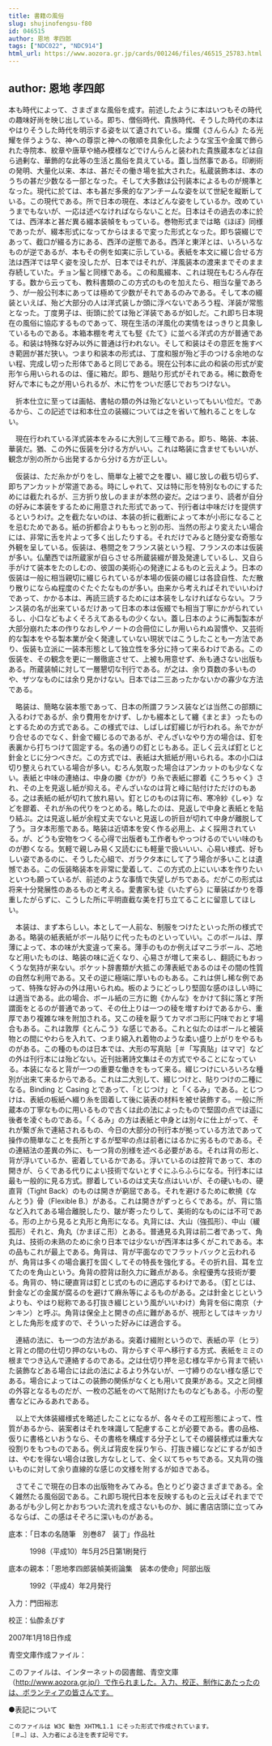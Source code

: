 ```yaml
---
title: 書籍の風俗
slug: shujinofengsu-f80
id: 046515
author: 恩地 孝四郎
tags: ["NDC022", "NDC914"]
html_url: https://www.aozora.gr.jp/cards/001246/files/46515_25783.html
---
```


## author: 恩地 孝四郎

本も時代によって、さまざまな風俗を成す。前述したように本はいつもその時代の趣味好尚を映じ出している。即ち、僧俗時代、貴族時代、そうした時代の本はやはりそうした時代を明示する姿を以て遺されている。燦爛《さんらん》たる光耀を伴うような、神への尊崇と神への敬順を具象化したような宝玉や金属で飾られた寺院本、紋章や唐草や絡み模様などでけんらんと装われた貴族蔵本などは自ら過剰な、華飾的な此等の生活と風俗を具えている。蓋し当然事である。印刷術の発明、大量化以来、本は、甚だその働き場を拡大された。私蔵装飾本は、本のうちの甚だ少数なる一部となった。そして大多数は公刊装本によるものが規準となった。現代に於ては、本も甚だ多衆的なアンチームな姿を以て世紀を縦断している。この現代である。所で日本の現在、本はどんな姿をしているか。改めていうまでもないが、一応は述べなければならないことだ。日本はその過去の本に於ては、西洋本と甚だ異る綴本装幀をもっている。巻物形式までは略《ほぼ》同様であったが、綴本形式になってからはまるで変った形式となった。即ち袋綴じであって、截口が綴る方にある、西洋の逆態である。西洋と東洋とは、いろいろなものが逆であるが、本もその例を如実に示している。表紙を本文に綴じ合せる方法は西洋では早く姿を没したが、日本ではそれが、洋風装本の渡来までそのまま存続していた。チョン髷と同様である。この和風綴本、これは現在もむろん存在する。数から云っても、教科書類のこの方式のものを加えたら、相当な量であろう、が一般公刊本にあっては極めて少数がそれであるのみである。そして本の綴装といえば、殆ど大部分の人は洋式装しか頭に浮べないであろう程、洋装が常態となった。丁度男子は、街頭に於ては殆ど洋装であるが如しだ。これ即ち日本現在の風俗に協応するものであって、現在生活の洋風化の実情をはっきりと具象しているものである。本箱本棚を考えても竪《たて》に並べる洋式の方が普通である。和装は特殊な好み以外に普通は行われない。そして和装はその意匠を施すべき範囲が甚だ狭い。つまり和装本の形式は、丁度和服が殆ど手のつける余地のない程、完成し切った形体であると同じである。現在公刊本に此の和装の形式が変形乍ら用いられるのは、僅に箱だ。即ち、題貼り形式がそれである。稀に数奇を好んで本にも之が用いられるが、木に竹をついだ感じでおちつけない。

　折本仕立に至っては画帖、書帖の類の外は殆どないといってもいい位だ。であるから、この記述では和本仕立の装綴については之を省いて触れることをしない。



　現在行われている洋式装本をみるに大別して三種である。即ち、略装、本装、華装だ。猶、この外に仮装を分ける方がいい。これは略装に含ませてもいいが、観念が別の所から出発するから分ける方が正しい。

　仮装は、ただ糸かがりをし、簡単な上被で之を覆い、綴じ放しの截ち切らず、即ちアンカットが常道である。時にしゃれて、又は特に形を特別なものにするためには截たれるが、三方折り放しのままが本然の姿だ。之はつまり、読者が自分の好みに本装をするために用意された形式であって、刊行者は中味だけを提供するというわけ。之を截たないのは、本装の折に截断によって本が小形になることを忌むためである。紙の折都合よりももっと別の形、当然の形より変えたい場合には、非常に舌を片よって多く出したりする。それだけでみると随分変な奇態な外観を呈している。仮装は、巷間之をフランス装という程、フランスの本は仮装が多い。仏蘭西では所蔵家が自らさせる所蔵装綴が普及発達しているし、又自ら手がけて装本をたのしむの、彼国の美術心の発達によるものと云えよう。日本の仮装は一般に相当親切に綴じられているが本場の仮装の綴じは各詮自性、ただ散り散りにならぬ程度のぐたぐたなものが多い。由来から考えればそれでいいわけであって、かかる本は、再読三読するためには本装をしなければならない。フランス装の名が出来ているだけあって日本の本は仮綴でも相当丁寧にかがられているし、小口などもよくそろえてあるもの少くない。蓋し日本のように再製製本が大部分崩れた本の作りなおしやノートの合冊位にしか用いられぬ習慣や、又芸術的な製本をやる製本業が全く発達していない現状ではこうしたことも一方法であり、仮装も立派に一装本形態として独立性を多分に持って来るわけである。この仮装を、その観念を更に一層徹底させて、上被も用意せず、糸も通さない出版もある。所蔵装幀に対して一層懇切な刊行である。が之は、余り頁数の多いものや、ザツなものには余り見かけない。日本では二三あったかないかの寡少な方法である。

　略装は、簡略な装本態であって、日本の所謂フランス装などは当然この部類に入るわけであるが、余り費用をかけず、しかも綴本として纏《まとま》ったものとするための方式である。この様式では、しばしば釘綴じが行われる。糸でかがり合せるのでなく、針金で綴じるのであるが、ぞんざいなやり方の場合は、釘を表裏から打ちつけて固定する。名の通りの釘とじもある。正しく云えば釘とじと針金とじに分つべきだ。この方式では、表紙は大抵紙が用いられる。本の小口は切り整えられている場合が多い。むろん気取った場合はアンカットのも少なくない。表紙と中味の連絡は、中身の縢《かが》り糸で表紙に膠着《こうちゃく》され、その上を見返し紙が抑える。ぞんざいなのは背と峰に貼付けただけのもある。之は表紙の紙が切れて放れ易い。釘とじのものは背に布、寒冷紗《しゃ》などを膠着、それが糸の代りをつとめる。略したのは、見返しで中身と表紙とを貼り結ぶ。之は見返し紙が余程丈夫でないと見返しの折目が切れて中身が離脱して了う。ヨタ本形態である。略装は近頃本を安く作る必用上、よく採用されている。が、どうも安物をつくる心得で出版者も工作者もやっつけるのでいい味のものが尠くなる。気軽で親しみ易く又読むにも軽量で扱いいい、心易い様式、好もしい姿であるのに、そうした心組で、ガラクタ本にして了う場合が多いことは遺憾である。この仮装略装本を非常に愛着して、この方式の上にいい本を作りたいといつも願っているが、前述のような事情で失望しがちである。だがこの形式は将来十分発展性のあるものと考える。愛書家も徒《いたずら》に華装ばかりを尊重したがらずに、こうした所に平明直截な美を打ち立てることに留意してほしい。

　本装は、まず本らしい。本として一人前な、制服をつけたといった所の様式である。略装の紙表紙がボール貼りに代ったものといっていい。このボールは、厚薄によって、本の味が大変違って来る。薄手のものか例えばマニラボール、芯地など用いたものは、略装の味に近くなり、心易さが増して来るし、翻読にもおっくうな気持が来ない。ポケット辞書類が大抵この薄表紙であるのはその間の性質の自然な利用である。又その逆に極端に厚いものもある。これは併し稀な例であって、特殊な好みの外は用いられぬ。板のようにどっしり堅固な感のほしい時には適当である。此の場合、ボール紙の三方に鉋《かんな》をかけて斜に落とす所謂面をとるのが普通であって、その仕上りは一つの稜を増すわけであるから、重厚であり複雑な味を附加される。又この稜を厭うてカマボコ形に円味でおとす場合もある。これは敦厚《とんこう》な感じである。これと似たのはボールと被装物との間にやわらを入れて、つまり綿入れ着物のような柔い盛り上がりをやるものがある。この種のものは日本では、大形の写真貼［＃「写真貼」はママ］などの外は刊行本には殆どない。近刊拙著詩文集はその方式でやることになっている。本装になると背が一つの重要な働きをもって来る。綴じつけにいろいろな種別が出来て来るからである。これは二大別して、綴じつけと、貼りつけの二種になる。Binding と Casing とであって、「とじつけ」と「くるみ」である。とじつけは、表紙の板紙へ綴り糸を固着して後に装表の材料を被せ装飾する。一般に所蔵本の丁寧なものに用いるもので古くは此の法によったもので堅固の点では遥に後者を凌ぐものである。「くるみ」の方は表紙と中身とは別々に仕上がって、それが繋ぎ糸で連結されるもの、今日の大部分の刊行本が拠っている方法であって操作の簡単なことを長所とするが堅牢の点は前者にはるかに劣るものである。その連結法の差異の外に、も一つ背の別様を述べる必要がある。それは背の形と、背が浮いているか、密着しているかである。浮いているのは腔背であって、本の開きが、らくである代りによい技術でないとすぐにふらふらになる。刊行本には最も一般的に見る方式。膠着しているのは丈夫な点はいいが、その硬いもの、硬直背（Tight Back）のものは開きが窮屈である。それを避けるために軟撓《なんとう》骨（Flexible B.）がある。これは開きがずっとらくである。が、背に箔など入れてある場合離脱したり、皺が寄ったりして、美術的なものには不可である。形の上から見ると丸形と角形になる。丸背には、大山（強孤形）、中山（緩孤形）それと、角丸（かまぼこ形）とある。普通見る丸背は前二者であって、角丸は、技術の未熟のために余り日本では少ないが西洋本は多くがこれである。本の品もこれが最上である。角背は、背が平面なのでフラットバックと云われるが、角背は多くの場合裏打を固くしてその特長を強化する。その折れ目、耳を立てたのを角山という。角背の腔背は耐久力に難点がある。余程優秀な技術が要る。角背の、特に硬直背は釘とじ式のものに適応するわけである。（釘とじは、針金などの金属が腐るのを避けて麻糸等によるものがある。之は針金とじというよりも、やはり総称である打抜き綴じという風がいいわけ）角背を俗に南京（ナンキン）と呼ぶ。角背は保全上と開きの点に難があるが、視形としてはキッカリとした角形を成すので、そういった好みには適合する。

　連結の法に、も一つの方法がある。突着け綴附というので、表紙の平（ヒラ）と背との間の仕切り押のないもの、背からすぐ平へ移行する方式、表紙をミミの根までつき込んで連絡するのである。之は仕切り押を忌む様な平から背まで続いた装飾などある場合には此の法によるより外ないが、一寸締りのない様な感じである。場合によってはこの装飾の関係がなくとも用いて良果がある。又之と同様の外容となるものだが、一枚の芯紙をのべて貼附けたものなどもある。小形の聖書などにみるあれである。

　以上で大体装綴様式を略述したことになるが、各々その工程形態によって、性質があるから、装案者はそれを味識して配慮することが必要である。書の品格、仮りに書格といおうなら、その書格を構成する分子としてその綴装様式は重大な役割りをもつものである。例えば背皮を採り乍ら、打抜き綴じなどにするが如きは、やむを得ない場合は致し方なしとして、全く以てちゃちである。又丸背の強いものに対して余り直線的な感じの文様を附するが如きである。

　さてそこで現在の日本の出版物をみてみる。色とりどり姿さまざまである。全く雑然たる風俗図である。これ即ち現代日本を反映するものと云えばそれまでであるがも少し何とかおちついた流れを成さないものか、誠に書店店頭に立ってみるならば、この感はそぞろに深いものがある。













底本：「日本の名随筆　別巻87　装丁」作品社


　　　1998（平成10）年5月25日第1刷発行

底本の親本：「恩地孝四郎装幀美術論集　装本の使命」阿部出版

　　　1992（平成4）年2月発行

入力：門田裕志

校正：仙酔ゑびす

2007年1月18日作成

青空文庫作成ファイル：

このファイルは、インターネットの図書館、青空文庫（http://www.aozora.gr.jp/）で作られました。入力、校正、制作にあたったのは、ボランティアの皆さんです。











●表記について


	このファイルは W3C 勧告 XHTML1.1 にそった形式で作成されています。
	［＃…］は、入力者による注を表す記号です。
